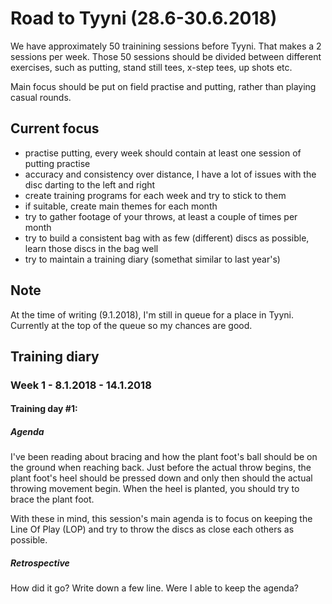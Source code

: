 # Road to Tyyni (28.6-30.6.2018)

We have approximately 50 trainining sessions before Tyyni. That makes a 2 sessions per week. Those 50 sessions should be divided between different exercises, such as putting, stand still tees, x-step tees, up shots etc.

Main focus should be put on field practise and putting, rather than playing casual rounds. 

## Current focus

- practise putting, every week should contain at least one session of putting practise
- accuracy and consistency over distance, I have a lot of issues with the disc darting to the left and right
- create training programs for each week and try to stick to them
- if suitable, create main themes for each month
- try to gather footage of your throws, at least a couple of times per month
- try to build a consistent bag with as few (different) discs as possible, learn those discs in the bag well
- try to maintain a training diary (somethat similar to last year's)

## Note

At the time of writing (9.1.2018), I'm still in queue for a place in Tyyni. Currently at the top of the queue so my chances are good.

## Training diary

### Week 1 - 8.1.2018 - 14.1.2018

#### Training day #1:

##### Agenda

I've been reading about bracing and how the plant foot's ball should be on the ground when reaching back. Just before the actual throw begins, the plant foot's heel should be pressed down and only then should the actual throwing movement begin. When the heel is planted, you should try to brace the plant foot.

With these in mind, this session's main agenda is to focus on keeping the Line Of Play (LOP) and try to throw the discs as close each others as possible.

##### Retrospective

How did it go? Write down a few line. Were I able to keep the agenda?

